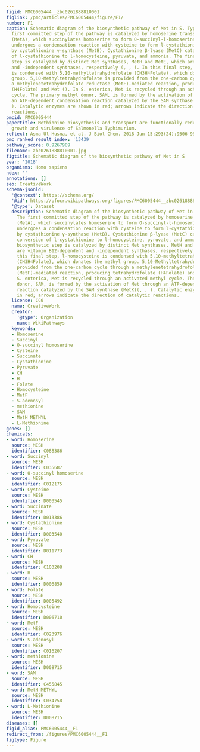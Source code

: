 ```yaml
---
figid: PMC6005444__zbc0261888810001
figlink: /pmc/articles/PMC6005444/figure/F1/
number: F1
caption: Schematic diagram of the biosynthetic pathway of Met in S. Typhimurium. The
  first committed step of the pathway is catalyzed by homoserine transsuccinylase
  (MetA), which succinylates homoserine to form O-succinyl-l-homoserine, which then
  undergoes a condensation reaction with cysteine to form l-cystathionine, catalyzed
  by cystathionine γ-synthase (MetB). Cystathionine β-lyase (MetC) catalyzes the conversion
  of l-cystathionine to l-homocysteine, pyruvate, and ammonia. The final biosynthetic
  step is catalyzed by distinct Met synthases, MetH and MetE, which are vitamin B12-dependent
  and -independent synthases, respectively (, , ). In this final step, l-homocysteine
  is condensed with 5,10-methyltetrahydrofolate (CH3H4Folate), which donates the methyl
  group. 5,10-Methyltetrahydrofolate is provided from the one-carbon cycle through
  a methylenetetrahydrofolate reductase (MetF)-mediated reaction, producing tetrahydrofolate
  (H4Folate) and Met (). In S. enterica, Met is recycled through an activated methyl
  cycle. The primary methyl donor, SAM, is formed by the activation of Met through
  an ATP-dependent condensation reaction catalyzed by the SAM synthase (MetK)(, ,
  ). Catalytic enzymes are shown in red; arrows indicate the direction of catalytic
  reactions.
pmcid: PMC6005444
papertitle: Methionine biosynthesis and transport are functionally redundant for the
  growth and virulence of Salmonella Typhimurium.
reftext: Asma Ul Husna, et al. J Biol Chem. 2018 Jun 15;293(24):9506-9519.
pmc_ranked_result_index: '13439'
pathway_score: 0.9267989
filename: zbc0261888810001.jpg
figtitle: Schematic diagram of the biosynthetic pathway of Met in S
year: '2018'
organisms: Homo sapiens
ndex: ''
annotations: []
seo: CreativeWork
schema-jsonld:
  '@context': https://schema.org/
  '@id': https://pfocr.wikipathways.org/figures/PMC6005444__zbc0261888810001.html
  '@type': Dataset
  description: Schematic diagram of the biosynthetic pathway of Met in S. Typhimurium.
    The first committed step of the pathway is catalyzed by homoserine transsuccinylase
    (MetA), which succinylates homoserine to form O-succinyl-l-homoserine, which then
    undergoes a condensation reaction with cysteine to form l-cystathionine, catalyzed
    by cystathionine γ-synthase (MetB). Cystathionine β-lyase (MetC) catalyzes the
    conversion of l-cystathionine to l-homocysteine, pyruvate, and ammonia. The final
    biosynthetic step is catalyzed by distinct Met synthases, MetH and MetE, which
    are vitamin B12-dependent and -independent synthases, respectively (, , ). In
    this final step, l-homocysteine is condensed with 5,10-methyltetrahydrofolate
    (CH3H4Folate), which donates the methyl group. 5,10-Methyltetrahydrofolate is
    provided from the one-carbon cycle through a methylenetetrahydrofolate reductase
    (MetF)-mediated reaction, producing tetrahydrofolate (H4Folate) and Met (). In
    S. enterica, Met is recycled through an activated methyl cycle. The primary methyl
    donor, SAM, is formed by the activation of Met through an ATP-dependent condensation
    reaction catalyzed by the SAM synthase (MetK)(, , ). Catalytic enzymes are shown
    in red; arrows indicate the direction of catalytic reactions.
  license: CC0
  name: CreativeWork
  creator:
    '@type': Organization
    name: WikiPathways
  keywords:
  - Homoserine
  - Succinyl
  - O-succinyl homoserine
  - Cysteine
  - Succinate
  - Cystathionine
  - Pyruvate
  - CH
  - H
  - Folate
  - Homocysteine
  - MetF
  - S-adenosyl
  - methionine
  - SAM
  - MetH METHYL
  - L-Methionine
genes: []
chemicals:
- word: Homoserine
  source: MESH
  identifier: C088386
- word: Succinyl
  source: MESH
  identifier: C035687
- word: O-succinyl homoserine
  source: MESH
  identifier: C012175
- word: Cysteine
  source: MESH
  identifier: D003545
- word: Succinate
  source: MESH
  identifier: D013386
- word: Cystathionine
  source: MESH
  identifier: D003540
- word: Pyruvate
  source: MESH
  identifier: D011773
- word: CH
  source: MESH
  identifier: C103208
- word: H
  source: MESH
  identifier: D006859
- word: Folate
  source: MESH
  identifier: D005492
- word: Homocysteine
  source: MESH
  identifier: D006710
- word: MetF
  source: MESH
  identifier: C023976
- word: S-adenosyl
  source: MESH
  identifier: C016207
- word: methionine
  source: MESH
  identifier: D008715
- word: SAM
  source: MESH
  identifier: C455845
- word: MetH METHYL
  source: MESH
  identifier: C034758
- word: L-Methionine
  source: MESH
  identifier: D008715
diseases: []
figid_alias: PMC6005444__F1
redirect_from: /figures/PMC6005444__F1
figtype: Figure
---
```

